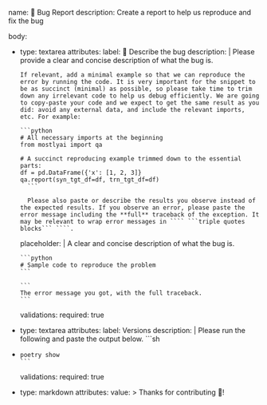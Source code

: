 name: 🐛 Bug Report
description: Create a report to help us reproduce and fix the bug

body:
- type: textarea
  attributes:
    label: 🐛 Describe the bug
    description: |
      Please provide a clear and concise description of what the bug is.

      If relevant, add a minimal example so that we can reproduce the error by running the code. It is very important for the snippet to be as succinct (minimal) as possible, so please take time to trim down any irrelevant code to help us debug efficiently. We are going to copy-paste your code and we expect to get the same result as you did: avoid any external data, and include the relevant imports, etc. For example:

      ```python
      # All necessary imports at the beginning
      from mostlyai import qa

      # A succinct reproducing example trimmed down to the essential parts:
      df = pd.DataFrame({'x': [1, 2, 3]}
      qa.report(syn_tgt_df=df, trn_tgt_df=df)
        ```

        Please also paste or describe the results you observe instead of the expected results. If you observe an error, please paste the error message including the **full** traceback of the exception. It may be relevant to wrap error messages in ```` ```triple quotes blocks``` ````.
    placeholder: |
      A clear and concise description of what the bug is.

      ```python
      # Sample code to reproduce the problem
      ```

      ```
      The error message you got, with the full traceback.
      ```
    validations:
      required: true
- type: textarea
  attributes:
    label: Versions
    description: |
      Please run the following and paste the output below.
      ```sh
-     poetry show
      ```
  validations:
    required: true
- type: markdown
  attributes:
    value: >
      Thanks for contributing 🎉!